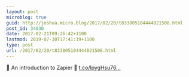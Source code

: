```yaml
---
layout: post
microblog: true
guid: http://joshua.micro.blog/2017/02/20/t833805104444821508.html
post_id: 34030
date: 2017-02-21T09:26:42+1100
lastmod: 2019-07-30T17:41:19+1100
type: post
url: /2017/02/20/t833805104444821508.html
---
```

💼 An introduction to Zapier 📰 [t.co/lpygHsu76...](https://t.co/lpygHsu76Q)
